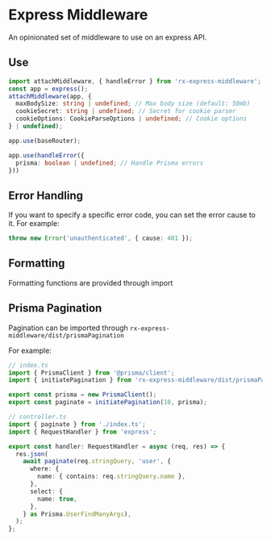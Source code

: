 # Express Middleware

An opinionated set of middleware to use on an express API.

## Use

```ts
import attachMiddleware, { handleError } from 'rx-express-middleware';
const app = express();
attachMiddleware(app, {
  maxBodySize: string | undefined; // Max body size (default: 50mb)
  cookieSecret: string | undefined; // Secret for cookie parser
  cookieOptions: CookieParseOptions | undefined; // Cookie options
} | undefined);

app.use(baseRouter);

app.use(handleError({
  prisma: boolean | undefined; // Handle Prisma errors
}))
```

## Error Handling

If you want to specify a specific error code, you can set the error cause to it. For example:

```ts
throw new Error('unauthenticated', { cause: 401 });
```

## Formatting

Formatting functions are provided through import

## Prisma Pagination

Pagination can be imported through `rx-express-middleware/dist/prismaPagination`

For example:

```ts
// index.ts
import { PrismaClient } from '@prisma/client';
import { initiatePagination } from 'rx-express-middleware/dist/prismaPagination';

export const prisma = new PrismaClient();
export const paginate = initiatePagination(10, prisma);

// controller.ts
import { paginate } from './index.ts';
import { RequestHandler } from 'express';

export const handler: RequestHandler = async (req, res) => {
  res.json(
    await paginate(req.stringQuery, 'user', {
      where: {
        name: { contains: req.stringQuery.name },
      },
      select: {
        name: true,
      },
    } as Prisma.UserFindManyArgs),
  );
};
```
